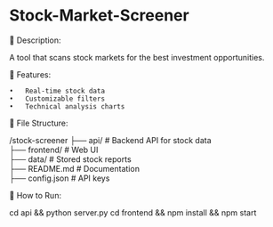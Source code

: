 # Stock-Market-Screener

📌 Description:

A tool that scans stock markets for the best investment opportunities.

📜 Features:

	•	Real-time stock data
	•	Customizable filters
	•	Technical analysis charts

📂 File Structure:

/stock-screener
 ├── api/           # Backend API for stock data  
 ├── frontend/      # Web UI  
 ├── data/          # Stored stock reports  
 ├── README.md      # Documentation  
 ├── config.json    # API keys  
 
🚀 How to Run:

cd api && python server.py
cd frontend && npm install && npm start
